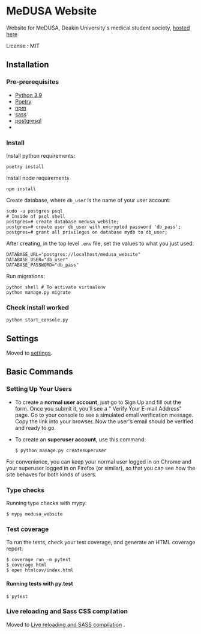 MeDUSA Website
==============

Website for MeDUSA, Deakin University's medical student society, [hosted here](https://www.medusa.org.au)

License
:   MIT

Installation
------------

### Pre-prerequisites

* [Python 3.9](https://www.python.org/downloads/)
* [Poetry](https://python-poetry.org/docs/)
* [npm](https://docs.npmjs.com/downloading-and-installing-node-js-and-npm)
* [sass](https://sass-lang.com/install)
* [postgresql](https://www.postgresql.org/download/)
*

### Install

Install python requirements:

```shell
poetry install
```

Install node requirements

```shell
npm install
```

Create database, where `db_user` is the name of your user account:

```shell
sudo -u postgres psql
# Inside of psql shell
postgres=# create database medusa_website;
postgres=# create user db_user with encrypted password 'db_pass';
postgres=# grant all privileges on database mydb to db_user;
```

After creating, in the top level `.env` file, set the values to what you just used:

```shell
DATABASE_URL="postgres://localhost/medusa_website"
DATABASE_USER="db_user"
DATABASE_PASSWORD="db_pass"
```

Run migrations:

```shell
python shell # To activate virtualenv
python manage.py migrate
```

### Check install worked

```shell
python start_console.py
```

Settings
--------

Moved to
[settings](http://cookiecutter-django.readthedocs.io/en/latest/settings.html).

Basic Commands
--------------

### Setting Up Your Users

- To create a **normal user account**, just go to Sign Up and fill out the form. Once you submit it, you'll see a "
  Verify Your E-mail Address" page. Go to your console to see a simulated email verification message. Copy the link into
  your browser. Now the user's email should be verified and ready to go.
- To create an **superuser account**, use this command:

      $ python manage.py createsuperuser

For convenience, you can keep your normal user logged in on Chrome and your superuser logged in on Firefox (or similar),
so that you can see how the site behaves for both kinds of users.

### Type checks

Running type checks with mypy:

    $ mypy medusa_website

### Test coverage

To run the tests, check your test coverage, and generate an HTML coverage report:

    $ coverage run -m pytest
    $ coverage html
    $ open htmlcov/index.html

#### Running tests with py.test

    $ pytest

### Live reloading and Sass CSS compilation

Moved
to [Live reloading and SASS compilation](http://cookiecutter-django.readthedocs.io/en/latest/live-reloading-and-sass-compilation.html)
.

